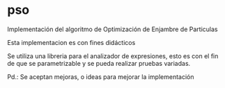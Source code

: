 # pso
Implementación del algoritmo de Optimización de Enjambre de Particulas 

Esta implementacion es con fines didácticos 


Se utiliza una libreria para el analizador de expresiones, esto es con el fin de que se parametrizable y se pueda realizar pruebas variadas. 

Pd.: Se aceptan mejoras, o ideas para mejorar la implementación 
